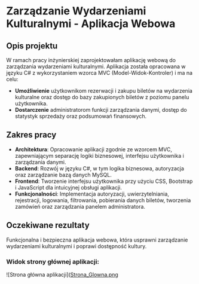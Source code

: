 # Zarządzanie Wydarzeniami Kulturalnymi - Aplikacja Webowa

## Opis projektu
W ramach pracy inżynierskiej zaprojektowałam aplikację webową do zarządzania wydarzeniami kulturalnymi. Aplikacja została opracowana w języku C# z wykorzystaniem wzorca MVC (Model-Widok-Kontroler) i ma na celu:

- **Umożliwienie** użytkownikom rezerwacji i zakupu biletów na wydarzenia kulturalne oraz dostęp do bazy zakupionych biletów z poziomu panelu użytkownika.
- **Dostarczenie** administratorom funkcji zarządzania danymi, dostęp do statystyk sprzedaży oraz podsumowań finansowych.

## Zakres pracy
- **Architektura**: Opracowanie aplikacji zgodnie ze wzorcem MVC, zapewniającym separację logiki biznesowej, interfejsu użytkownika i zarządzania danymi.
- **Backend**: Rozwój w języku C#, w tym logika biznesowa, autoryzacja oraz zarządzanie bazą danych MySQL.
- **Frontend**: Tworzenie interfejsu użytkownika przy użyciu CSS, Bootstrap i JavaScript dla intuicyjnej obsługi aplikacji.
- **Funkcjonalności**: Implementacja autoryzacji, uwierzytelniania, rejestracji, logowania, filtrowania, pobierania danych biletów, tworzenia zamówień oraz zarządzania panelem administratora.

## Oczekiwane rezultaty
Funkcjonalna i bezpieczna aplikacja webowa, która usprawni zarządzanie wydarzeniami kulturalnymi i poprawi dostępność kultury. 


### Widok strony głównej aplikacji:
![Strona główna aplikacji]([Strona_Glowna.png](https://github.com/DominikaGargula/WydarzeniaKulturale/blob/main/Strona_Glowna.png) 

